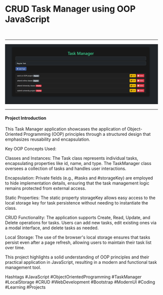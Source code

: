 <h1>CRUD Task Manager using OOP JavaScript </h1>
<br>
<hr>
<img src="./task manager oop.png" alt="">
<br>
<hr>
<p><h4>Project Introduction</h4>
This Task Manager application showcases the application of Object-Oriented Programming (OOP) principles through a structured design that emphasizes reusability and encapsulation.

Key OOP Concepts Used:

Classes and Instances: The Task class represents individual tasks, encapsulating properties like id, name, and type. The TaskManager class oversees a collection of tasks and handles user interactions.

Encapsulation: Private fields (e.g., #tasks and #storageKey) are employed to hide implementation details, ensuring that the task management logic remains protected from external access.

Static Properties: The static property storageKey allows easy access to the local storage key for task persistence without needing to instantiate the class.

CRUD Functionality: The application supports Create, Read, Update, and Delete operations for tasks. Users can add new tasks, edit existing ones via a modal interface, and delete tasks as needed.

Local Storage: The use of the browser's local storage ensures that tasks persist even after a page refresh, allowing users to maintain their task list over time.

This project highlights a solid understanding of OOP principles and their practical application in JavaScript, resulting in a modern and functional task management tool.

Hashtags
#JavaScript #ObjectOrientedProgramming #TaskManager #LocalStorage #CRUD #WebDevelopment #Bootstrap #ModernUI #Coding #Learning #Projects</p>
